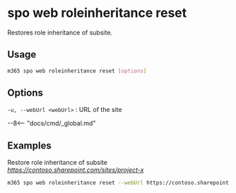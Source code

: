 # spo web roleinheritance reset

Restores role inheritance of subsite.

## Usage

```sh
m365 spo web roleinheritance reset [options]
```

## Options

`-u, --webUrl <webUrl>`
: URL of the site

--8<-- "docs/cmd/_global.md"

## Examples

Restore role inheritance of subsite _https://contoso.sharepoint.com/sites/project-x_

```sh
m365 spo web roleinheritance reset --webUrl https://contoso.sharepoint.com/sites/project-x
```
